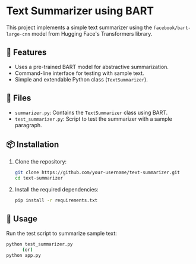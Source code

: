 # Text Summarizer using BART

This project implements a simple text summarizer using the `facebook/bart-large-cnn` model from Hugging Face's Transformers library.

## 🚀 Features

- Uses a pre-trained BART model for abstractive summarization.
- Command-line interface for testing with sample text.
- Simple and extendable Python class (`TextSummarizer`).

## 📁 Files

- `summarizer.py`: Contains the `TextSummarizer` class using BART.
- `test_summarizer.py`: Script to test the summarizer with a sample paragraph.

## 📦 Installation

1. Clone the repository:
   ```bash
   git clone https://github.com/your-username/text-summarizer.git
   cd text-summarizer
   
2. Install the required dependencies:
   ```bash
   pip install -r requirements.txt

## 🧪 Usage

Run the test script to summarize sample text:

   ```bash
   python test_summarizer.py
         (or)
   python app.py
